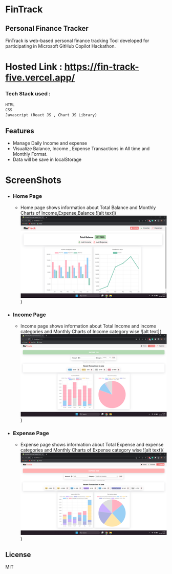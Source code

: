 # FinTrack

## Personal Finance Tracker

FinTrack is web-based personal finance tracking Tool developed for participating in Microsoft GitHub Copilot Hackathon.

# Hosted Link : https://fin-track-five.vercel.app/

### Tech Stack used :

    HTML
    CSS
    Javascript (React JS , Chart JS Library)

## Features

- Manage Daily Income and expense
- Visualize Balance, Income , Expense Transactions in All time and Monthly Format.
- Data will be save in localStorage

# ScreenShots

- ### Home Page
  - Home page shows information about Total Balance and Monthly Charts of Income,Expense,Balance
    ![alt text](![alt text](https://github.com/ashok020/FinTrack/blob/master/Screenshots/home%20page.png?raw=true))
- ### Income Page
  - Income page shows information about Total Income and income categories and Monthly Charts of Income category wise
    ![alt text](![alt text](https://github.com/ashok020/FinTrack/blob/master/Screenshots/income%20page.png?raw=true))
- ### Expense Page
  - Expense page shows information about Total Expense and expense categories and Monthly Charts of Expense category wise
    ![alt text](![alt text](https://github.com/ashok020/FinTrack/blob/master/Screenshots/expense%20page.png?raw=true))

## License

MIT
